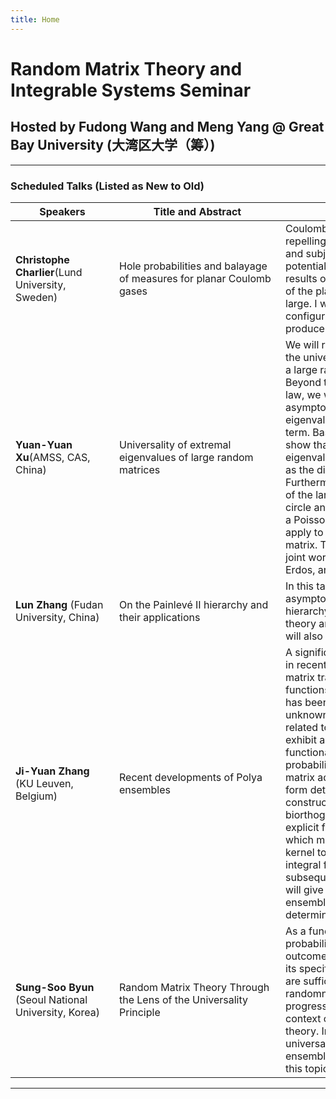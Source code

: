```yaml
---
title: Home
---
```




# Random Matrix Theory and Integrable Systems Seminar

## Hosted by Fudong Wang and Meng Yang @ Great Bay University (大湾区大学（筹）)


---
### Scheduled Talks (Listed as New to Old)


| <div style="width:150px">Speakers</div>  | <div style="width:250px">Title and Abstract</div>  | <div style="width:350px">Abstract</div> | <div style="width:200px">Location</div>  |<div style="width:160px">Time (GMT+8) </div>   |
|---|---|---|:---:|:------:|
| **Christophe Charlier**(Lund University, Sweden)   | Hole probabilities and balayage of measures for planar Coulomb gases  |  Coulomb gases consist of `$n$` particles repelling each other via the 2D Coulomb law and subject to the presence of an external potential. In this talk, I will discuss recent results on the probability that a given subset of the plane is free from particles when `$n$` is large. I will also discuss the most likely point configurations (``far from equilibrium") which produce such holes. | Zoom ID: 323410132  | 4pm-5pm , February 1st, 2024|
|**Yuan-Yuan Xu**(AMSS, CAS, China)|Universality of extremal eigenvalues of large random matrices| We will report on recent progress regarding the universality of the extremal eigenvalues of a large random matrix with i.i.d. entries. Beyond the radius of the celebrated circular law, we will establish a precise three-term asymptotic expansion for the largest eigenvalue (in modulus) with an optimal error term. Based on this result, we will further show that the properly normalized largest eigenvalue converges to a Gumbel distribution as the dimension goes to infinity. Furthermore, we also prove that the argument of the largest eigenvalue is uniform on the unit circle and that the extremal eigenvalues form a Poisson point process. Similar results also apply to the rightmost eigenvalue of the matrix. These results are based on several joint works with Giorgio Cipolloni, Laszlo Erdos, and Dominik Schroder.|A5-1806|4pm-5pm , Jan 17th, 2024|
| **Lun Zhang** (Fudan University, China)  | On the Painlevé II hierarchy and their applications  |  In this talk, I will report my recent works on the asymptotic aspects of the Painlevé II hierarchy. Their applications in random matrix theory and integrable differential equations will also be discussed.  |A5-1806   |  4pm-5pm, Jan 16th, 2024 |
| **Ji-Yuan Zhang** (KU Leuven, Belgium)  | Recent developments of Polya ensembles  |  A significant advance in random matrix theory in recent years has been the development of a matrix transform theory based on spherical functions from harmonic analysis. One aspect has been the identification of the previously unknown Polya ensembles---intimately related to Polya frequency functions---which exhibit a key closure property of the functional form of their joint eigenvalue probability density function with respect to matrix addition or multiplication. They also form determinantal point processes constructed out of a special class of biorthogonal functions. The latter permit explicit forms in terms of sums or integrals, which moreover allow for the correlation kernel to be written in a double contour integral form, which is a key ingredient in subsequent asymptotic analysis. In  this talk I will give a brief review on the theory for Polya ensembles, their constructions, the determinantal structures and their kernels. | A5-1806   | 4pm-5pm , Jan 12th, 2024  |
|**Sung-Soo Byun** (Seoul National University, Korea)| Random Matrix Theory Through the Lens of the Universality Principle|As a fundamental concept in modern probability theory, universality asserts that the outcome of a system is largely independent of its specific structural details, provided there are sufficiently many different sources of randomness. In this talk, I will present recent progress on the universality principle in the context of the non-Hermitian random matrix theory. In particular, I will introduce the local universality problem of the planar symplectic ensembles and present my contributions to this topic.|A5-1806 |4pm-5pm , Jan 11th, 2024|




---





